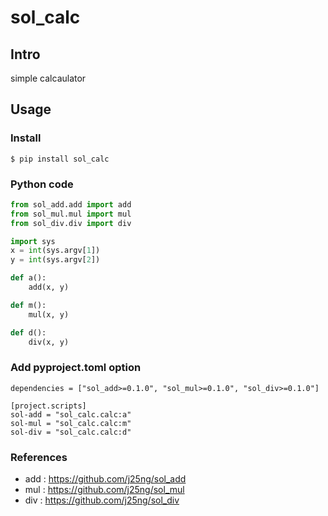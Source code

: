 # sol_calc

## Intro
simple calcaulator


## Usage
### Install
```
$ pip install sol_calc
```
### Python code
```python
from sol_add.add import add
from sol_mul.mul import mul
from sol_div.div import div

import sys
x = int(sys.argv[1])
y = int(sys.argv[2])

def a():
    add(x, y)

def m():
    mul(x, y)

def d():
    div(x, y)
```
### Add pyproject.toml option
```
dependencies = ["sol_add>=0.1.0", "sol_mul>=0.1.0", "sol_div>=0.1.0"]

[project.scripts]
sol-add = "sol_calc.calc:a"
sol-mul = "sol_calc.calc:m"
sol-div = "sol_calc.calc:d"
```
### References
- add : https://github.com/j25ng/sol_add
- mul : https://github.com/j25ng/sol_mul
- div : https://github.com/j25ng/sol_div

